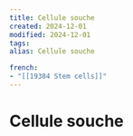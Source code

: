 ```yaml
---
title: Cellule souche
created: 2024-12-01
modified: 2024-12-01
tags: 
alias: Cellule souche

french:
- "[[19384 Stem cells]]"
---
```

# Cellule souche
